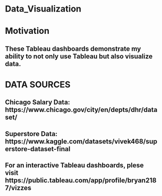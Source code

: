 # Data_Visualization

<h1>Motivation</h1>

<h2>These Tableau dashboards demonstrate my ability to not only use Tableau but also visualize data. </h2>

<h1>DATA SOURCES</h1>
<h2>Chicago Salary Data: https://www.chicago.gov/city/en/depts/dhr/dataset/</h2>
<h2>Superstore Data: https://www.kaggle.com/datasets/vivek468/superstore-dataset-final</h2>

<h2>For an interactive Tableau dashboards, plese visit https://public.tableau.com/app/profile/bryan2187/vizzes</h2>
